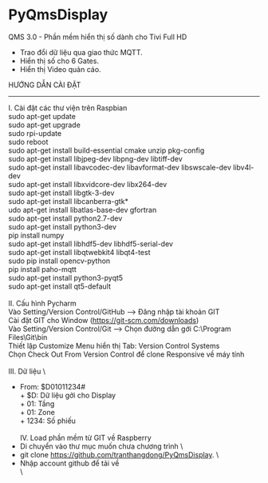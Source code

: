 # PyQmsDisplay
QMS 3.0 - Phần mềm hiển thị số dành cho Tivi Full HD
+ Trao đổi dữ liệu qua giao thức MQTT.
+ Hiển thị số cho 6 Gates.
+ Hiển thị Video quản cáo.

HƯỚNG DẪN CÀI ĐẶT
******************************************************************************************************************

I. Cài đặt các thư viện trên Raspbian   \
sudo apt-get update \
sudo apt-get upgrade    \
sudo rpi-update \
sudo reboot \
sudo apt-get install build-essential cmake unzip pkg-config \
sudo apt-get install libjpeg-dev libpng-dev libtiff-dev \
sudo apt-get install libavcodec-dev libavformat-dev libswscale-dev libv4l-dev   \
sudo apt-get install libxvidcore-dev libx264-dev    \
sudo apt-get install libgtk-3-dev   \
sudo apt-get install libcanberra-gtk*   \
udo apt-get install libatlas-base-dev gfortran  \
sudo apt-get install python2.7-dev  \
sudo apt-get install python3-dev    \
pip install numpy   \
sudo apt-get install libhdf5-dev libhdf5-serial-dev \
sudo apt-get install libqtwebkit4 libqt4-test   \
sudo pip install opencv-python​ \
pip install paho-mqtt   \
sudo apt-get install python3-pyqt5  \
sudo apt-get install qt5-default    \
\
II. Cấu hình Pycharm    \
Vào Setting/Version Control/GitHub --> Đăng nhập tài khoản GIT  \
Cài đặt GIT cho Window (https://git-scm.com/downloads)  \
Vào Setting/Version Control/Git --> Chọn đường dẫn gới C:\Program Files\Git\bin \
Thiết lập Customize Menu hiển thị Tab: Version Control Systems  \
Chọn Check Out From Version Control để clone Responsive về máy tính \
\
III. Dữ liệu    \
+ From: $D01011234# \
        + $D: Dữ liệu gởi cho Display   \
        + 01: Tầng  \
        + 01: Zone  \
        + 1234: Số phiếu    \
\
IV. Load phần mềm từ GIT về Raspberry
+ Di chuyển vào thư mục muốn chưa chương trình  \
+ git clone https://github.com/tranthangdong/PyQmsDisplay.  \
+ Nhập account github để tải về \
\
